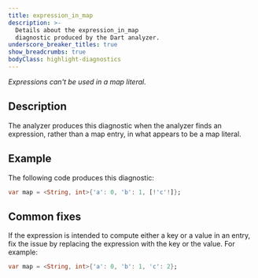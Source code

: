 ```yaml
---
title: expression_in_map
description: >-
  Details about the expression_in_map
  diagnostic produced by the Dart analyzer.
underscore_breaker_titles: true
show_breadcrumbs: true
bodyClass: highlight-diagnostics
---
```


_Expressions can't be used in a map literal._

## Description

The analyzer produces this diagnostic when the analyzer finds an
expression, rather than a map entry, in what appears to be a map literal.

## Example

The following code produces this diagnostic:

```dart
var map = <String, int>{'a': 0, 'b': 1, [!'c'!]};
```

## Common fixes

If the expression is intended to compute either a key or a value in an
entry, fix the issue by replacing the expression with the key or the value.
For example:

```dart
var map = <String, int>{'a': 0, 'b': 1, 'c': 2};
```
